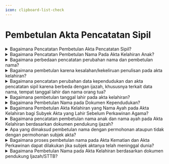 ```yaml
---
icon: clipboard-list-check
---
```


# Pembetulan Akta Pencatatan Sipil

<details>

<summary>Bagaimana Pencatatan Pembetulan Akta Pencatatan Sipil?</summary>

Berdasarkan Pasal 59 Peraturan Presiden Nomor&#x20;96 Tahun 2019 diatur bahwa Pembetulan akta&#x20;Pencatatan Sipil dilakukan pada Disdukcapil&#x20;Kabupaten/Kota atau UPT Disdukcapil Kabupaten/Kota&#x20;atau Perwakilan Republik Indonesia sesuai domisili&#x20;dengan atau tanpa permohonan dari subjek akta.

a. Persyaratan pembetulan akta Pencatatan Sipil&#x20;diajukan permohonan oleh subjek akta karena&#x20;kesalahan tulis redaksional berupa:

1. dokumen autentik yang menjadi persyaratan   &#x20;pembuatan akta Pencatatan Sipil; dan
2. kutipan akta Pencatatan Sipil dimana terdapat   &#x20;kesalahan tulis redaksional.   &#x20;Hasil pencatatan pembetulan akta pencatatan sipil   &#x20;dimaksud, Disdukcapil Kabupaten/Kota atau UPT   &#x20;Disdukcapil Kabupaten/Kota atau Perwakilan   &#x20;Republik Indonesia membuat catatan pinggir pada   &#x20;register akta Pencatatan Sipil mengenai   &#x20;pembetulan akta, menerbitkan kembali kutipan akta   &#x20;Pencatatan Sipil dan mencabut kutipan akta   &#x20;Pencatatan Sipil dari subjek akta dan kutipan akta   &#x20;Pencatatan Sipil yang telah dibetulkan diserahkan   &#x20;kepada Pemohon.

b. Pencatatan pembetulan nama termasuk bagian&#x20;pembetulan Dokumen Kependudukan berdasarkan&#x20;dokumen otentik yang menjadi dasar untuk&#x20;pembetulan sebagaimana diamanatkan dalam&#x20;Pasal 4 ayat (4) Peraturan Menteri Dalam Negeri&#x20;Nomor 73 Tahun 2022.

Persyaratan pembetulan nama yang harus dipenuhi&#x20;berdasarkan Surat Dirjen Dukcapil Nomor&#x20;470/13287/Dukcapil tanggal 28 September 2021&#x20;berupa:

1. permohonan dari subjek akta atau orang lain   &#x20;yang dikuasakan;
2. fotokopi dokumen autentik meliputi ijazah, buku   &#x20;nikah, pasport dll;
3. kutipan akta Pencatatan Sipil dimana terdapat   &#x20;kesalahan nama;
4. mengisi SPTJM Kebenaran data dengan 2 orang   &#x20;saksi.

Hasil pencatatan pembetulan nama, Disdukcapil&#x20;membuat catatan pinggir pada register akta&#x20;Pencatatan Sipil mengenai pembetulan nama dan&#x20;menerbitkan kembali kutipan akta Pencatatan Sipil&#x20;serta mencabut kutipan akta Pencatatan Sipil dari&#x20;subjek akta.

c. Pembetulan akta Pencatatan Sipil tanpa&#x20;permohonan dari subjek akta dilakukan pembetulan&#x20;secara langsung oleh petugas sebelum diserahkan&#x20;kepada Pemohon sebagaimana diamanatkan dalam&#x20;Pasal 88 Permendagri Nomor 108 Tahun 2019.

**Sumber rujukan:**

* Pasal 71 ayat (1) ayat (2) dan ayat (3) UndangUndang No 23 Tahun 2006 tentang Administrasi  &#x20;Kependudukan. ([link](https://peraturan.go.id/id/uu-no-23-tahun-2006))
* Pasal 59 Peraturan Presiden Nomor 96 Tahun 2018  &#x20;tentang Persyaratan dan Tata Cara Pendaftaran  &#x20;Penduduk dan Pencatatan Sipil. ([link](https://peraturan.go.id/id/perpres-no-96-tahun-2018))
* Pasal 87 dan Pasal 88 Peraturan Menteri Dalam  &#x20;Negeri Nomor 108 Tahun 2019 tentang Peraturan  &#x20;Pelaksanaan Peraturan Presiden Nomor 96 Tahun  &#x20;2018 tentang Persyaratan dan Tata Cara Pendaftaran  &#x20;Penduduk dan Pencatatan Sipil.  ([link](https://peraturan.go.id/id/permendagri-no-108-tahun-2019))
* Peraturan Menteri Dalam Negeri Nomor 109 Tahun  &#x20;2019 tentang Formulir dan Buku Yang Digunakan  &#x20;Dalam Administrasi Kependudukan. ([link](https://peraturan.go.id/id/permendagri-no-109-tahun-2019))
* Pasal 4 ayat (4) Peraturan Menteri Dalam Negeri  &#x20;Nomor 73 Tahun 2022 tentang Pencatatan Nama pada  &#x20;Dokumen Kependudukan. ([link](https://peraturan.go.id/id/permendagri-no-73-tahun-2022))
* Keputusan Menteri Dalam Negeri Nomor 400.8.2-  &#x20;5484.Dukcapil Tahun 2022 tentang Petunjuk Teknis  &#x20;Pelayanan Pencatatan Sipil.
* Surat Dirjen Dukcapil yang ditujukan kepada Kepala  &#x20;Dinas Dukcapil di Seluruh Indonesia Nomor  &#x20;470/13287/Dukcapil tanggal 28 September 2021 hal  &#x20;Jenis Layanan, Persyaratan dan Penjelasan  &#x20;Pendaftaran Penduduk dan Pencatatan Sipil.

{% hint style="success" %}
Dibuat:  23 Juni 2025 10:00 WIB | Perubahan terakhir: 23 Juni 2025 10:00 WIB
{% endhint %}

</details>



<details>

<summary>Bagaimana Pencatatan Pembetulan Nama Pada Akta Kelahiran Anak?</summary>

Berdasarkan Peraturan Menteri Dalam Negeri&#x20;Nomor 73 Tahun 2022 yang berlaku sejak tanggal 21&#x20;April 2022, terdapat ketentuan Pasal 5 ayat (3) diatur&#x20;bahwa tata cara Pencatatan Nama pada Dokumen&#x20;Kependudukan dilarang:

1. disingkat, kecuali tidak diartikan lain;
2. menggunakan angka dan tanda baca; dan
3. mencantumkan gelar pendidikan dan keagamaan   &#x20;pada akta pencatatan sipil.

Selanjutnya pada Pasal 7 ayat (1) diatur&#x20;Penduduk yang memberikan nama yang melanggar&#x20;ketentuan Pasal 5 ayat (3), pejabat pada Disdukcapil&#x20;Kabupaten/Kota, UPT Disdukcapil Kabupaten/Kota, atau&#x20;Perwakilan Republik Indonesia tidak mencatatkan dan&#x20;menerbitkan Dokumen Kependudukan.

**Sumber rujukan:**

* Pasal 5 ayat (3) dan Pasal 7 ayat (1) Peraturan  &#x20;Menteri Dalam Negeri Nomor 73 Tahun 2022 tentang  &#x20;Pencatatan Nama pada Dokumen Kependudukan. ([link](https://peraturan.go.id/id/permendagri-no-73-tahun-2022))
* Surat Dirjen Dukcapil No. 472.11/8069/DUKCAPIL tgl  &#x20;28 April 2022 kpd Kadis Dukcapil Kota Depok.

{% hint style="success" %}
Dibuat:  23 Juni 2025 10:00 WIB | Perubahan terakhir: 23 Juni 2025 10:00 WIB
{% endhint %}

</details>



<details>

<summary>Bagaimana perbedaan pencatatan perubahan nama dan pembetulan nama?</summary>

1. Pencatatan perubahan nama diatur dalam Pasal 52   &#x20;Undang-Undang Nomor 23 Tahun 2006 pada intinya   &#x20;bahwa pencatatan perubahan nama dilaksanakan   &#x20;berdasarkan penetapan pengadilan negeri. Dan   &#x20;Pasal 4 ayat (3) Peraturan Menteri Dalam Negeri   &#x20;Nomor 73 Tahun 2022 diatur bahwa Dalam hal   &#x20;Penduduk melakukan perubahan nama, pencatatan   &#x20;perubahan nama dilaksanakan berdasarkan   &#x20;penetapan pengadilan negeri dan persyaratannya   &#x20;diatur sesuai dengan ketentuan peraturan   &#x20;perundang-undangan.   \
   \
   Hasil pencatatan perubahan, Disdukcapil membuat   &#x20;catatan pinggir pada register akta Pencatatan Sipil   &#x20;dan kutipan akta Pencatatan Sipil.
2. Pencatatan pembetulan nama diatur dalam Pasal 4   &#x20;ayat (4) Peraturan Menteri Dalam Negeri Nomor 73   &#x20;Tahun 2022, bahwa Dalam hal Penduduk melakukan   &#x20;pembetulan nama, pencatatan pembetulan nama   &#x20;termasuk bagian pembetulan Dokumen   &#x20;Kependudukan berdasarkan dokumen otentik yang   &#x20;menjadi dasar untuk pembetulan sesuai dengan   &#x20;ketentuan peraturan perundang-undangan. Dan   &#x20;Surat Dirjen Dukcapil Nomor 470/13287/Dukcapil   &#x20;tanggal 28 September 2021 diatur bahwa bilamana   &#x20;terdapat permohonan pembetulan nama, maka   &#x20;pencatatannya termasuk dalam kategori pencatatan   &#x20;pembetulan akta pencatatan sipil, dan harus   &#x20;memenuhi persyaratan:
   1. permohonan dari subjek akta atau orang lain      &#x20;yang dikuasakan;
   2. fotokopi dokumen autentik meliputi ijazah,      &#x20;buku nikah, pasport dll;
   3. kutipan akta Pencatatan Sipil dimana terdapat      &#x20;kesalahan nama;
   4. mengisi SPTJM Kebenaran data dengan 2      &#x20;orang saksi (tidak perlu fotokopi KTP-el saksi).\
      \
      Hasil pencatatan pembetulan nama, Disdukcapil      &#x20;membuat catatan pinggir pada register akta      &#x20;Pencatatan Sipil mengenai pembetulan nama dan      &#x20;menerbitkan kembali kutipan akta Pencatatan Sipil      &#x20;serta mencabut kutipan akta Pencatatan Sipil dari      &#x20;subjek akta.

Berdasarkan penjelasan di atas dapat ditarik suatu&#x20;pemahaman bahwa kedua hal tersebut mengandung&#x20;kaidah yang berbeda?

1. Perubahan nama dilakukan apabila semua data   &#x20;pada dokumen kependudukan dan dokumen   &#x20;identitas lainnya namanya sama, jika ingin dikurangi   &#x20;atau ditambahkan atau disisipkan satu kata atau   &#x20;diganti nama secara keseluruhan harus berdasarkan   &#x20;penetapan pengadilan negeri.
2. Pembetulan nama, dilakukan jika nama pada   &#x20;dokumen kependudukan tersebut salah atau keliru,   &#x20;dan ada dokumen otentik yang benar sebagai salah   &#x20;satu indikator dasar untuk dilakukan embetulan   &#x20;nama ditambahkan dengan mengisi surat   &#x20;pernyataan tanggung jawab mutlak (SPTJM) dengan   &#x20;2 (dua)orang saksi

**Sumber rujukan:**

* Pasal 52 Undang-Undang Nomor 23 Tahun 2006  &#x20;tentang Administrasi Kependudukan.([link](https://peraturan.go.id/id/uu-no-23-tahun-2006))
* Pasal 4 ayat (3) dan ayat (4) Peraturan Menteri  &#x20;Dalam Negeri Nomor 73 Tahun 2022 tentang  &#x20;Pencatatan Nama pada Dokumen Kependudukan. (l[ink](https://peraturan.go.id/id/permendagri-no-73-tahun-2022))
* Surat Dirjen Dukcapil yang ditujukan kepada Kepala  &#x20;Dinas Dukcapil di Seluruh Indonesia Nomor  &#x20;470/13287/Dukcapil tanggal 28 September 2021 hal  &#x20;Jenis Layanan, Persyaratan dan Penjelasan  &#x20;Pendaftaran Penduduk dan Pencatatan Sipil.

{% hint style="success" %}
Dibuat:  23 Juni 2025 10:00 WIB | Perubahan terakhir: 23 Juni 2025 10:00 WIB
{% endhint %}

</details>



<details>

<summary>Bagaimana pembetulan karena kesalahan/kekeliruan penulisan pada akta kelahiran?</summary>

Berdasarkan Peraturan Menteri Dalam Negeri&#x20;Nomor 19 Tahun 2010, diatur bahwa tempat lahir yaitu&#x20;Nama Kabupaten/Kota tempat penduduk dilahirkan,&#x20;bukan nama kampung, desa/kelurahan atau kecamatan.

Apabila nyata-nyata terjadi kesalahan/kekeliruan&#x20;dalam penulisan akta pencatatan sipil termasuk akta&#x20;kelahiran, antara lain mengenai tempat lahir, urutan&#x20;anak, jenis kelamin dan nama orang tua, maka dapat&#x20;dibetulkan oleh Pejabat Pencatatan Sipil berdasarkan&#x20;asas Contrarius Actus. Pemohon harus membuat surat&#x20;pernyataan tanggung jawab mutlak untuk menjamin&#x20;kebenaran data yang diberikan. Pembetulan dilakukan&#x20;dengan membuat catatan pinggir pada register dan&#x20;kutipan akta pencatatan sipil. Jika kesalahan tersebut,&#x20;hanya berupa kesalahan tulis redaksional (tidak&#x20;merubah makna), pembetulan dilakukan dengan&#x20;menarik kutipan akta yang mengalami kesalahan tulis&#x20;redaksional dan menerbitkan kembali kutipan akta serta&#x20;membuat catatan pinggir pada register akta pencatatan&#x20;sipil mengenai pembetulan tersebut.

**Sumber rujukan:**\
Surat Dirjen Dukcapil No. 472/9670/Dukcapil tgl 19&#x20;Desember 2019 kpd Kadis Dukcapil Kab.  Lebong.

{% hint style="success" %}
Dibuat:  23 Juni 2025 10:00 WIB | Perubahan terakhir: 23 Juni 2025 10:00 WIB
{% endhint %}

</details>



<details>

<summary>Bagaimana pencatatan perubahan data kependudukan dan akta pencatatan sipil karena berbeda dengan ijazah, khususnya terkait data nama, tempat tanggal lahir dan nama orang tua?</summary>

1. Berdasarkan Pasal 53 Peraturan Presiden Nomor 96   &#x20;Tahun 2018 diatur bahwa pencatatan perubahan   &#x20;nama Penduduk harus memenuhi persyaratan   &#x20;salinan penetapan pengadilan negeri.
2. Merujuk Pasal 3 ayat (3) huruf a Peraturan Menteri   &#x20;Dalam Negeri Nomor 74 Tahun 2015 diatur dalam   &#x20;hal terjadi kesalahan penulisan tempat tanggal lahir   &#x20;dilakukan dengan melampirkan dokumen sah yaitu   &#x20;kutipan akta kelahiran dan/atau ijazah, selanjutnya   &#x20;Pasal 6 huruf a diatur perubahan elemen data nama   &#x20;dilakukan dengan cara melampirkan fotokopi kutipan   &#x20;akta kelahiran atau ijazah, dan Pasal 15 ayat (1) dan   &#x20;ayat (2) diatur elemen data statis tempat dan tanggal   &#x20;lahir dapat dilakukan perubahan dengan cara   &#x20;melampirkan fotokopi salinan penetapan pengadilan   &#x20;dan menunjukkan salinan penetapan pengadilan.
3. Selanjutnya pada Lampiran Format I C dan Format 2   &#x20;C Permendikbud Nomor 29 Tahun 2014 tentang   &#x20;pengesahan Fotokopi Ijazah/Surat Tanda Tamat   &#x20;Belajar dan Penerbitan Surat Keterangan Kesalahan   &#x20;penulisan Ijazah/STTB bagi sekolah masih   &#x20;operasional dan sekolah sudah tidak operasional   &#x20;atau tutup.   &#x20;Mengenai perubahan data kependudukan (seperti nama,   &#x20;tempat tanggal lahir, nama orang tua di dalam Kartu   &#x20;Keluarga dan KTP-el) dan akta pencatatan sipil karena   &#x20;berbeda dengan ijazah diberikan penjelasan dengan   &#x20;terlebih dahulu melihat dokumen pendukung yang   &#x20;menyatakan identitas sebenarnya yang ada di dalam   &#x20;dokumen pendukung tersebut sebagai berikut:
   1. Terhadap perubahan elemen data nama pada KK      &#x20;dan KTP-el dilakukan dengan melampirkan      &#x20;persyaratan fotokopi kutipan akta kelahiran dan/atau      &#x20;ijazah, selanjutnya elemen data tempat dan tanggal      &#x20;lahir dilakukan dengan melampirkan fotokopi salinan      &#x20;penetapan pengadilan; dan perubahan nama pada      &#x20;akta pencatatan sipil harus memenuhi persyaratan      &#x20;salinan penetapan pengadilan negeri; serta      &#x20;perbaikan kesalahan penulisan pada Ijazah/STTB      &#x20;yang ditandatangani oleh Kepala Dinas Pendidikan      &#x20;Kabupaten/Kota dan/atau Kepala Sekolah;
   2. Terkait adanya penolakan pengadilan atas      &#x20;permohonan perubahan data dari masyarakat, maka      &#x20;perlu dilampirkan salinan penetapan pengadilan.

**Sumber rujukan:**

* Pasal 53 Peraturan Presiden Nomor 96 Tahun 2018  &#x20;tentang Persyaratan dan Tata Cara Pendaftaran  &#x20;Penduduk dan Pencatatan Sipil. ([link](https://peraturan.go.id/id/permendagri-no-108-tahun-2019))
* Pasal 3 ayat (3) huruf a Peraturan Menteri Dalam  &#x20;Negeri Nomor 74 Tahun 2015 Tata Cara Perubahan&#x20;  Elemen Data Penduduk Dalam Kartu Tanda  &#x20;Penduduk Elektronik.
* Lampiran Format I C dan Format 2 C Permendikbud  &#x20;Nomor 29 Tahun 2014 tentang Pengesahan Fotokopi  &#x20;Ijazah/Surat Tanda Tamat Belajar, Surat Keterangan  &#x20;Pengganti Ijazah/Surat Tanda Tamat Belajar dan  &#x20;Penerbitan Surat Keterangan Pengganti Ijazah/STTB  &#x20;Jenjang Pendidikan Dasar dan Menengah.
* Surat Dirjen Dukcapil No. 470/4544/Dukcapil tanggal  &#x20;31 Mei 2019 kepada Kadis Dukcapil Kota  &#x20;Gunungsitoli.

{% hint style="success" %}
Dibuat:  23 Juni 2025 10:00 WIB | Perubahan terakhir: 23 Juni 2025 10:00 WIB
{% endhint %}

</details>



<details>

<summary>Bagaimana pembetulan tanggal lahir pada akta kelahiran?</summary>

1. Berdasarkan Pasal 59 ayat (2) Peraturan Presiden   &#x20;Nomor 96 Tahun 2018 serta Pasal 87 dan 89 ayat   &#x20;(2) dan ayat (4) Peraturan Menteri Dalam Negeri   &#x20;Nomor 108 Tahun 2019, diatur pembetulan akta   &#x20;pencatatan sipil dilaksanakan berdasarkan dokumen   &#x20;autentik yang menjadi persyaratan pembuatan akta   &#x20;pencatatan sipil. Pembatalan akta pencatatan sipil   &#x20;juga dapat dilakukan tanpa melalui penetapan   &#x20;pengadilan / Contrarius Actus yaitu oleh Pejabat   &#x20;Pencatatan Sipil. Perubahan tanggal kelahiran pada   &#x20;akta kelahiran tidak berdasarkan dokumen autentik   &#x20;dan juga sesuai Laporan Akhir Hasil Pemeriksaan   &#x20;(LAHP) dari Ombudsman RI Perwakilan bahwa   &#x20;terjadi maladministrasi dalam penerbitan   &#x20;perubahan/perbaikan akta kelahiran, maka   &#x20;perubahan tersebut dapat dibatalkan olen Pejabat   &#x20;Pencatatan Sipil tanpa melalui penetapan   &#x20;pengadilan.
2. Pembatalan dilakukan berdasarkan permohonan dari   &#x20;subyek akta atau orang lain yang merasa dirugikan,&#x20;   dengan tata cara menarik kutipan akta kelahiran   &#x20;dimaksud dari subyek akta serta membuat catatan&#x20;   pinggir pada register akta kelahiran dan menerbitkan   &#x20;kembali kutipan akta kelahiran sesuai tanggal lahir   &#x20;yang semula.

**Sumber rujukan:**

* Pasal 59 ayat (2) Peraturan Presiden Nomor 96  &#x20;Tahun 2018 tentang Persyaratan dan Tata Cara  &#x20;Pendaftaran Penduduk dan Pencatatan Sipil.([link](https://peraturan.go.id/id/perpres-no-96-tahun-2018))
* Pasal 87 dan 89 ayat (2) dan ayat (4) Peraturan  &#x20;Menteri Dalam Negeri Nomor 108 Tahun 2019  &#x20;tentang Peraturan Pelaksanaan Peraturan Presiden  &#x20;Nomor 96 Tahun 2018 tentang Persyaratan dan Tata  &#x20;Cara Pendaftaran Penduduk dan Pencatatan Sipil. ([link](https://peraturan.go.id/id/permendagri-no-108-tahun-2019))
* Surat Dirjen Dukcapil No. 472.11/6241/DUKCAPIL,  &#x20;Maret 2020 kepada Kadis Dukcapil Kota Subang.

{% hint style="success" %}
Dibuat:  23 Juni 2025 10:00 WIB | Perubahan terakhir: 23 Juni 2025 10:00 WIB
{% endhint %}

</details>



<details>

<summary>Bagaimana Pembetulan Nama pada DokumenKependudukan?</summary>

1. Berdasarkan Pasal 4 ayat (4) Peraturan Menteri   &#x20;Dalam Negeri Nomor 73 Tahun 2022, diatur bahwa   &#x20;dalam hal Penduduk melakukan pembetulan nama,   &#x20;pencatatan pembetulan nama termasuk bagian   &#x20;pembetulan Dokumen Kependudukan berdasarkan   &#x20;dokumen otentik yang menjadi dasar untuk   &#x20;pembetulan sesuai dengan ketentuan peraturan   &#x20;perundang undangan.   &#x20;
2. Penjelasan angka 38 pada Lampiran Surat Dirjen   &#x20;Dukcapil Nomor 470/13287/Dukcapil tanggal 28   &#x20;September 2021 disebutkan bahwa bilamana   &#x20;terdapat permohonan pembetulan nama, maka   &#x20;pencatatannya termasuk dalam kategori pencatatan   &#x20;pembetulan akta pencatatan sipil, dan harus   &#x20;memenuhi persyaratan berupa:
   1. Permohonan dari subjek akta atau orang lain      &#x20;yang dikuasakan;
   2. Fotokopi dokumen otentik meliputi Ijazah, Buku      &#x20;Nikah, Pasport dll;
   3. Kutipan akta pencatatan sipil dimana terdapat      &#x20;kesalahan nama; dan
   4. Mengisi SPTJM Kebenaran Data dengan 2      &#x20;orang saksi.      &#x20;

Merujuk ketentuan di atas, hasil dari pencatatan&#x20;pembetulan nama yaitu Disdukcapil Kabupaten/Kota&#x20;membuat Catatan Pinggir pada Register Akta&#x20;Pencatatan Sipil mengenai pembetulan nama dan&#x20;menerbitkan kembali Kutipan Akta Pencatatan Sipil serta&#x20;mencabut Kutipan Akta Pencatatan Sipil dari subjek&#x20;akta.

**Sumber rujukan:**

* Pasal 4 ayat (4) Peraturan Menteri Dalam Negeri  &#x20;Nomor 73 Tahun 2022 tentang Pencatatan Nama  &#x20;pada Dokumen Kependudukan.
* Penjelasan angka 38 pada Lampiran Surat Dirjen  &#x20;Dukcapil yang ditujukan kepada Kepala Disdukcapil  &#x20;di Seluruh Indonesia Nomor 470/13287/Dukcapil  &#x20;tanggal 28 September 2021 hal Jenis Layanan,  &#x20;Persyaratan dan Penjelasan Pendaftaran Penduduk  &#x20;dan Pencatatan Sipil.
* Surat Dirjen Dukcapil No. 400.8.6.7/5492/DUKCAPIL  &#x20;tgl 20 Juni 2023 kpd Kadis Dukcapil Kab. Pasuruan.

{% hint style="success" %}
Dibuat:  23 Juni 2025 10:00 WIB | Perubahan terakhir: 23 Juni 2025 10:00 WIB
{% endhint %}

</details>



<details>

<summary>Bagaimana Pembetulan Akta Kelahiran yang Nama Ayah pada Akta Kelahiran bagi Subyek Akta yang Lahir Sebelum Perkawinan Agama?</summary>

Berdasarkan Peraturan Menteri Dalam Negeri Nomor&#x20;108 Tahun 2019, pada:

1. Pasal 48 ayat (2) diatur bahwa dalam hal pencatatan   &#x20;kelahiran tidak dapat memenuhi persyaratan berupa   &#x20;buku nikah/kutipan akta perkawinan atau bukti lain   &#x20;yang sah; dan status hubungan dalam keluarga pada   &#x20;Kartu Keluarga menunjukan status hubungan   &#x20;perkawinan sebagai suami istri, dilakukan pencatatan   &#x20;dalam Register Akta Kelahiran dan Kutipan Akta   &#x20;Kelahiran sebagai Anak Ayah dan Ibu dengan   &#x20;tambahan Frasa, yaitu: yang perkawinannya belum   &#x20;tercatat sesuai dengan ketentuan peraturan   &#x20;perundang-undangan.
2. Pasal 87 (2) huruf d dan e, disebutkan bahwa   &#x20;pencatatan Pembetulan Akta Pencatatan Sipil   &#x20;dilakukan oleh Pejabat Pencatatan Sipil dengan   &#x20;membuat Catatan Pinggir pada Register Akta   &#x20;Pencatatan Sipil mengenai pembetulan Akta,   &#x20;menerbitkan kembali Kutipan Akta Pencatatan Sipil   &#x20;dan mencabut Kutipan Akta Pencatatan Sipil dari   &#x20;subjek akta.

Merujuk ketentuan di atas, Akta Kelahiran anak seorang&#x20;Ibu dapat dilakukan pembetulan menjadi anak Ayah dan&#x20;Ibu dengan tambahan frasa dimaksud, apabila pada&#x20;saat anak tersebut dilahirkan orang tuanya sudah&#x20;menunjukkan sebagai suami istri dalam Kartu Keluarga,&#x20;dengan membuat Surat Pernyataan Tanggung Jawab&#x20;Mutlak (SPTJM) Kebenaran sebagai Pasangan Suami&#x20;Istri (F-2.04). Selanjutnya Pejabat Pencatatan Sipil&#x20;membuat Catatan Pinggir pada Register Akta Kelahiran&#x20;dan menerbitkan kembali Kutipan Akta Kelahiran serta&#x20;mencabut Kutipan Akta Kelahiran lama dari subjek akta.

**Sumber rujukan:**

* Pasal 48 ayat (2) dan Pasal 87 (2) huruf d dan e  &#x20;Peraturan Menteri Dalam Negeri Nomor 108 Tahun  &#x20;2019 tentang Peraturan Pelaksanaan Peraturan  &#x20;Presiden Nomor 96 Tahun 2018 tentang Persyaratan  &#x20;dan Tata Cara Dafduk dan Pencatatan Sipil. ([link](https://peraturan.go.id/id/permendagri-no-108-tahun-2019))
* Surat Dirjen Dukcapil No. 400.8.2.2/10168/DUKCAPIL  &#x20;tgl 5 Juli 2023 kpd Kadis Dukcapil Kab Pasuruan.

{% hint style="success" %}
Dibuat:  23 Juni 2025 10:00 WIB | Perubahan terakhir: 23 Juni 2025 10:00 WIB
{% endhint %}

</details>



<details>

<summary>Bagaimana pencatatan pembetulan nama anak dan nama ayah pada Akta Kelahiran berdasarkan dokumen pendukung ijazah?</summary>

1. Berdasarkan Pasal 4 ayat (4) Peraturan Menteri   &#x20;Dalam Negeri Nomor 73 Tahun 2022 diatur bahwa   &#x20;dalam hal Penduduk melakukan pembetulan nama,   &#x20;pencatatan pembetulan nama termasuk bagian   &#x20;pembetulan Dokumen Kependudukan berdasarkan   &#x20;dokumen otentik yang menjadi dasar untuk   &#x20;pembetulan sesuai dengan ketentuan peraturan   &#x20;perundang-undangan.
2. Penjelasan angka 38 pada Lampiran Surat Dirjen   &#x20;Dukcapil Nomor 470/13287/Dukcapil tanggal 28   &#x20;September 2021 diatur bahwa Bilamana terdapat   &#x20;permohonan pembentulan nama, maka   &#x20;pencatatannya termasuk dalam kategori pencatatan   &#x20;pembetulan akta pencatatan sipil, dan harus   &#x20;memenuhi persyaratan berupa:
   1. permohonan dari subjek akta atau orang lain      &#x20;yang dikuasakan;
   2. fotokopi dokumen autentik meliputi ijazah, buku      &#x20;nikah, pasport dll;
   3. kutipan akta Pencatatan Sipil dimana terdapat      &#x20;kesalahan nama;
   4. mengisi SPTJM Kebenaran data dengan 2 orang      &#x20;saksi (tidak perlu fotokopi KTP-el saksi).

Merujuk ketentuan di atas, maka pembetulan&#x20;nama anak dan nama ayah pada akta kelahiran dapat&#x20;dilakukan berdasarkan permohonan dan melampirkan&#x20;dokumen pendukung berupa ijazah dan kartu keluarga&#x20;dimaksud serta pemohon membuat Surat Pernyataan&#x20;Tanggung Jawab Mutlak (SPTJM) Kebenaran data&#x20;dengan 2 (dua) orang saksi.&#x20;Hasil pencatatan pembetulan nama yaitu&#x20;Disdukcapil Kabupaten/Kota membuat catatan pinggir&#x20;pada register akta Pencatatan Sipil mengenai&#x20;pembetulan nama dan menerbitkan kembali kutipan akta\
Pencatatan Sipil serta mencabut kutipan akta&#x20;Pencatatan Sipil dari subjek akta.

**Sumber rujukan:**

* Pasal 4 ayat (4) Peraturan Menteri Dalam Negeri  &#x20;Nomor 73 Tahun 2022 tentang Pencatatan Nama  &#x20;Pada Dokumen Kependudukan.
* Penjelasan angka 38 pada Lampiran Surat Dirjen  &#x20;Dukcapil yang ditujukan kepada Kepala Dinas  &#x20;Dukcapil di Seluruh Indonesia Nomor  &#x20;470/13287/Dukcapil tanggal 28 September 2021 hal  &#x20;Jenis Layanan, Persyaratan dan Penjelasan  &#x20;Pendaftaran Penduduk dan Pencatatan Sipil.
* Surat Dirjen Kependudukan dan Pencatatan Sipil  &#x20;Nomor 400.8.2.11/12034DUKCAPIL, Tgl 15 Agustus  &#x20;2023 kpd Kadis Dukcapil Kota Medan

{% hint style="success" %}
Dibuat:  23 Juni 2025 10:00 WIB | Perubahan terakhir: 23 Juni 2025 10:00 WIB
{% endhint %}

</details>



<details>

<summary>Apa yang dimaksud pembetulan nama dengan permohonan ataupun tidak dengan permohonan subjek akta?</summary>

Pembetulan nama dengan permohonan dilakukanjika akta pencatatan sipil sudah diserahkan kepadapemohon sedangkan pembetulan nama tanpapermohonan jika akta pencatatan sipil yang diterbitkan&#x20;belum diserahkan kepada pemohon.

Persyaratan pencatatan pembetulan nama dengan&#x20;permohonan dengan memenuhi persyaratan berupa&#x20;kutipan akta pencatatan sipil/dokumen kependudukan&#x20;yang akan dibetulkan, dokumen otentik dan SPTJM&#x20;dengan 2 (dua) orang saksi.

Berdasarkan Pasal 87 Peraturan Menteri Dalam Negeri&#x20;Nomor 108 Tahun 2019 diatur bahwa Pencatatan&#x20;pembetulan akta Pencatatan Sipil yang telah memenuhi&#x20;persyaratan dilakukan dengan tata cara:

1.   Pemohon mengisi dan menandatangani formulir   &#x20;pelaporan serta menyerahkan persyaratan
2. petugas pelayanan melakukan verifikasi dan validasi   &#x20;terhadap formulir pelaporan dan persyaratan   &#x20;petugas pada Disdukcapil Kabupaten/Kota atau UPT   &#x20;Disdukcapil Kabupaten/Kota atau Perwakilan   &#x20;Republik Indonesia melakukan perekaman data ke   &#x20;dalam basis data kependudukan;
3. pejabat Pencatatan Sipil pada Disdukcapil   &#x20;Kabupaten/Kota atau UPT Disdukcapil   \
   Kabupaten/Kota atau Perwakilan Republik Indonesia   &#x20;membuat catatan pinggir pada register akta   &#x20;Pencatatan Sipil mengenai pembetulan akta;
4. pejabat Pencatatan Sipil sebagaimana dimaksud   &#x20;dalam huruf d, menerbitkan kembali kutipan akta   &#x20;Pencatatan Sipil dan mencabut kutipan akta   &#x20;Pencatatan Sipil dari subjek akta; dan
5. kutipan akta Pencatatan Sipil yang telah dibetulkan   &#x20;diserahkan kepada Pemohon.

**Sumber rujukan:**\
Pasal 86, Pasal 87 dan Pasal 88 Peraturan Menteri&#x20;Dalam Negeri 108 Tahun 2019 tentang Peraturan&#x20;Pelaksanaan Peraturan Presiden Nomor 96 Tahun 2018&#x20;tentang Persyaratan dan Tata Cara Pendaftaran&#x20;Penduduk dan Pencatatan Sipil.

{% hint style="success" %}
Dibuat:  23 Juni 2025 10:00 WIB | Perubahan terakhir: 23 Juni 2025 10:00 WIB
{% endhint %}

</details>



<details>

<summary>Bagaimana proses pembetulan nama pada Akta Kematian dan Akta Perkawinan dapat dilakukan jika subjek aktanya telah meninggal dunia?</summary>

Proses pembetulan nama pada Akta Kematian&#x20;dan Akta Perkawinan bagi subjek akta yang telah&#x20;meninggal dunia dapat dilakukan dengan mengacu pada&#x20;ketentuan yang diatur dalam Pasal 4 ayat (4) Peraturan&#x20;Menteri Dalam Negeri Nomor 73 Tahun 2022 tentang&#x20;Pencatatan Nama pada Dokumen Kependudukan,&#x20;berdasarkan dokumen otentik yang menjadi dasar untuk&#x20;pembetulan sesuai dengan ketentuan peraturan&#x20;perundang-undangan.

Untuk melakukan pembetulan nama pada Akta&#x20;Kematian dan Akta Perkawinan, diperlukan dokumen&#x20;pendukung seperti Akta Kelahiran dan Ijazah. Selain itu,&#x20;harus dibuat Surat Pernyataan Tanggung Jawab Mutlak&#x20;(SPTJM) yang ditandatangani oleh 2 (dua) orang saksi.&#x20;Dengan adanya dokumen pendukung dan SPTJM&#x20;tersebut, pencatatan pembetulan nama pada Akta&#x20;Kematian dan Akta Perkawinan dapat dilakukan&#x20;meskipun subjek aktanya telah meninggal dunia.

**Sumber rujukan:**

* Peraturan Menteri Dalam Negeri Nomor 73 Tahun  &#x20;2022 tentang Pencatatan Nama pada Dokumen  &#x20;Kependudukan; ([link](https://peraturan.go.id/id/permendagri-no-73-tahun-2022))
* Surat Dirjen Dukcapil No. 400.8.2.2/2119/Dukcapil tgl  &#x20;20 Februari 2024 kepada Kepala Disdukcapil Provinsi  &#x20;DKI Jakarta tentang Penjelasan Pembetulan Nama  &#x20;Pada Akta Kematian dan Akta Perkawinan.

{% hint style="success" %}
Dibuat:  23 Juni 2025 10:00 WIB | Perubahan terakhir: 23 Juni 2025 10:00 WIB
{% endhint %}

</details>



<details>

<summary>Bagaimana Pembetulan Nama pada Akta Kelahiran berdasarkan dokumen pendukung Ijazah/STTB?</summary>

1. Berdasarkan Pasal 52 Undang-Undang Nomor 23   &#x20;Tahun 2006, Pasal 53 Peraturan Presiden Nomor   &#x20;Nomor 96 Tahun 2018 dan Pasal 80 Peraturan   &#x20;Menteri Dalam Negeri Nomor 108 Tahun 2019 yang   &#x20;intinya diatur bahwa pencatatan perubahan nama   &#x20;dilaksanakan berdasarkan penetapan pengadilan   &#x20;dengan membuat catatan pinggir pada register akta   &#x20;pencatatan sipil dan kutipan akta pencatatan sipil.
2. Pasal 71 Undang-Undang Nomor 23 Tahun 2006   &#x20;diatur bahwa pembetulan akta pencatatan sipil   &#x20;hanya dilakukan untuk akta yang mengalami   &#x20;kesalahan tulis redaksional.
3. Selanjutnya Pasal 4 ayat (4) Peraturan Menteri   &#x20;Dalam Negeri Nomor 73 Tahun 2022 diatur bahwa   &#x20;dalam hal penduduk melakukan pembetulan nama,   &#x20;pencatatan pembetulan nama termasuk bagian   &#x20;pembetulan dokumen kependudukan berdasarkan   &#x20;dokumen otentik yang menjadi dasar untuk   &#x20;pembetulan sesuai dengan ketentuan peraturan   &#x20;perundang-undangan.
4.   Merujuk ketentuan tersebut di atas, disampaikan   &#x20;penjelasan sebagai berikut:
   1. Perubahan nama pada akta pencatatan sipil      &#x20;termasuk akta kelahiran harus memenuhi      &#x20;persyaratan salinan penetapan pengadilan      &#x20;negeri.
   2. Pembetulan nama pada akta pencatatan sipil,      &#x20;dapat dilakukan tanpa penetapan pengadilan      &#x20;apabila ada dokumen otentik yang menjadi      &#x20;dasar pembetulan dan tidak berubah      &#x20;sepenuhnya/sama sekali. Pembetulan tersebut      &#x20;juga berlaku terhadap akta kelahiran yang      &#x20;diterbitkan terlebih dahulu dari pada ijazahnya.
5. Merujuk Peraturan Menteri Pendidikan dan   &#x20;Kebudayaan Nomor 29 Tahun 2014 pada Lampiran   &#x20;Format 1 C dan Format 2 C, yang intinya diatur   &#x20;bahwa kesalahan penulisan ijazah/STTB dapat   &#x20;dilakukan perbaikan/pembetulan berdasarkan surat   &#x20;keterangan yang ditandatangani oleh Kepala Dinas   &#x20;Pendidikan Kabupaten/Kota dan/atau Kepala   &#x20;Sekolah.

**Sumber rujukan:**

* Pasal 52 Undang-Undang Nomor 23 Tahun 2006,  &#x20;Pasal 53 Peraturan Presiden Nomor Nomor 96 Tahun  &#x20;2018 dan Pasal 80 Peraturan Menteri Dalam Negeri  &#x20;Nomor 108 Tahun 2019. ([link](https://peraturan.go.id/id/uu-no-23-tahun-2006)) ([link](https://peraturan.go.id/id/perpres-no-96-tahun-2018)) ([link](https://peraturan.go.id/id/permendagri-no-108-tahun-2019))
* Pasal 71 Undang-Undang Nomor 23 Tahun 2006.([link](https://peraturan.go.id/id/uu-no-23-tahun-2006))
* Pasal 4 ayat (4) Peraturan Menteri Dalam Negeri  &#x20;Nomor 73 Tahun 2022. ([link](https://peraturan.go.id/id/permendagri-no-73-tahun-2022))
* Peraturan Menteri Pendidikan dan Kebudayaan  &#x20;Nomor 29 Tahun 2014 pada Lampiran Format 1 C dan  &#x20;Format 2 C.
* Surat Dirjen ke Kepala Disdukcapil Kab. Kulon Progo  &#x20;Nomor 400.8.2.2/2120/Dukcapil tgl 20 Februari 2024  &#x20;Hal Pembetulan Nama pada Akta kelahiran

{% hint style="success" %}
Dibuat:  23 Juni 2025 10:00 WIB | Perubahan terakhir: 23 Juni 2025 10:00 WIB
{% endhint %}

</details>
